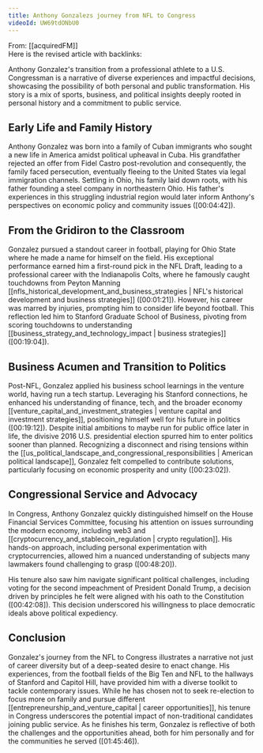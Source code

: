 ```yaml
---
title: Anthony Gonzalezs journey from NFL to Congress
videoId: UW69tdONbU0
---
```


From: [[acquiredFM]] <br/> 
Here is the revised article with backlinks:

Anthony Gonzalez's transition from a professional athlete to a U.S. Congressman is a narrative of diverse experiences and impactful decisions, showcasing the possibility of both personal and public transformation. His story is a mix of sports, business, and political insights deeply rooted in personal history and a commitment to public service.

## Early Life and Family History

Anthony Gonzalez was born into a family of Cuban immigrants who sought a new life in America amidst political upheaval in Cuba. His grandfather rejected an offer from Fidel Castro post-revolution and consequently, the family faced persecution, eventually fleeing to the United States via legal immigration channels. Settling in Ohio, his family laid down roots, with his father founding a steel company in northeastern Ohio. His father's experiences in this struggling industrial region would later inform Anthony's perspectives on economic policy and community issues (<a class="yt-timestamp" data-t="00:04:42">[00:04:42]</a>).

## From the Gridiron to the Classroom

Gonzalez pursued a standout career in football, playing for Ohio State where he made a name for himself on the field. His exceptional performance earned him a first-round pick in the NFL Draft, leading to a professional career with the Indianapolis Colts, where he famously caught touchdowns from Peyton Manning [[nfls_historical_development_and_business_strategies | NFL's historical development and business strategies]] (<a class="yt-timestamp" data-t="00:01:21">[00:01:21]</a>). However, his career was marred by injuries, prompting him to consider life beyond football. This reflection led him to Stanford Graduate School of Business, pivoting from scoring touchdowns to understanding [[business_strategy_and_technology_impact | business strategies]] (<a class="yt-timestamp" data-t="00:19:04">[00:19:04]</a>).

## Business Acumen and Transition to Politics

Post-NFL, Gonzalez applied his business school learnings in the venture world, having run a tech startup. Leveraging his Stanford connections, he enhanced his understanding of finance, tech, and the broader economy [[venture_capital_and_investment_strategies | venture capital and investment strategies]], positioning himself well for his future in politics (<a class="yt-timestamp" data-t="00:19:12">[00:19:12]</a>). Despite initial ambitions to maybe run for public office later in life, the divisive 2016 U.S. presidential election spurred him to enter politics sooner than planned. Recognizing a disconnect and rising tensions within the [[us_political_landscape_and_congressional_responsibilities | American political landscape]], Gonzalez felt compelled to contribute solutions, particularly focusing on economic prosperity and unity (<a class="yt-timestamp" data-t="00:23:02">[00:23:02]</a>).

## Congressional Service and Advocacy

In Congress, Anthony Gonzalez quickly distinguished himself on the House Financial Services Committee, focusing his attention on issues surrounding the modern economy, including web3 and [[cryptocurrency_and_stablecoin_regulation | crypto regulation]]. His hands-on approach, including personal experimentation with cryptocurrencies, allowed him a nuanced understanding of subjects many lawmakers found challenging to grasp (<a class="yt-timestamp" data-t="00:48:20">[00:48:20]</a>).

His tenure also saw him navigate significant political challenges, including voting for the second impeachment of President Donald Trump, a decision driven by principles he felt were aligned with his oath to the Constitution (<a class="yt-timestamp" data-t="00:42:08">[00:42:08]</a>). This decision underscored his willingness to place democratic ideals above political expediency.

## Conclusion

Gonzalez's journey from the NFL to Congress illustrates a narrative not just of career diversity but of a deep-seated desire to enact change. His experiences, from the football fields of the Big Ten and NFL to the hallways of Stanford and Capitol Hill, have provided him with a diverse toolkit to tackle contemporary issues. While he has chosen not to seek re-election to focus more on family and pursue different [[entrepreneurship_and_venture_capital | career opportunities]], his tenure in Congress underscores the potential impact of non-traditional candidates joining public service. As he finishes his term, Gonzalez is reflective of both the challenges and the opportunities ahead, both for him personally and for the communities he served (<a class="yt-timestamp" data-t="01:45:46">[01:45:46]</a>).